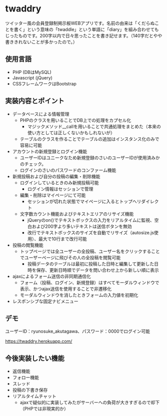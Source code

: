 # twaddry

ツイッター風の会員登録制掲示板WEBアプリです。名前の由来は「くだらぬことを書く」という意味の「twaddle」という単語に「diary」を組み合わせてもじったものです。200字以内で日々思ったことを書き記せます。（140字だとやや書ききれないことが多かったので。）

## 使用言語

- PHP (DBはMySQL)
- Javascript (jQuery)
- CSSフレームワークはBootstrap

## 実装内容とポイント

- データベースによる情報管理
  - PHPのクラスを用いることでDB上での処理をカプセル化
    - マジックメソッド__callを用いることで共通処理をまとめた（本来の使い方としては正しくないかもしれないが）
  - テーブルのクラスを作ることでテーブルの追加はインスタンス化のみで容易に可能
- アカウントの新規登録とログイン機能
  - ユーザーIDはユニークなため新規登録のさいのユーザーIDが使用済みかのチェック。
  - ログインのさいのパスワードのコンファーム機能
- 新規投稿および自分の投稿の編集・削除機能
  - ログインしているときのみ新規投稿可能
    - ログイン情報はセッションで管理
  - 編集・削除はマイページにて可能
    - セッションが切れた状態でマイページに入るとトップへリダイレクト
  - 文字数カウント機能およびテキストエリアのリサイズ機能
    - jQueryのon()でテキストボックスの入力をリアルタイムに監視、空白および200字より多いテキストは送信ボタンを無効
    - 改行でテキストボックスのサイズを自動でリサイズ（autosize.js使用）、最大で10行まで改行可能
- 投稿の閲覧機能
  - トップページでは全ユーザーの全投稿、ユーザー名をクリックすることでユーザーページに飛びその人の全投稿を閲覧可能
    - 投稿データのテーブルは最初に投稿した日時と編集して更新した日時を保存、更新日時順でデータを問い合わせ上から新しい順に表示
- ajaxによるフォーム送信の非同期通信化
  - フォーム（投稿、ログイン、新規登録）はすべてモーダルウィンドウで表示、かつajax送信を使用することで非遷移化
  - モーダルウィンドウを消したときフォームの入力値を初期化
- レスポンシブな固定ナビメニュー


## デモ

ユーザーID：ryunosuke_akutagawa、パスワード：0000でログイン可能

https://twaddry.herokuapp.com/

## 今後実装したい機能
- 返信機能
- フォロー機能
- スレッド
- 投稿の下書き保存
- リアルタイムチャット
  - ajaxで疑似的に実装してみたがサーバーへの負荷が大きすぎるので却下（PHPでは非現実的か）